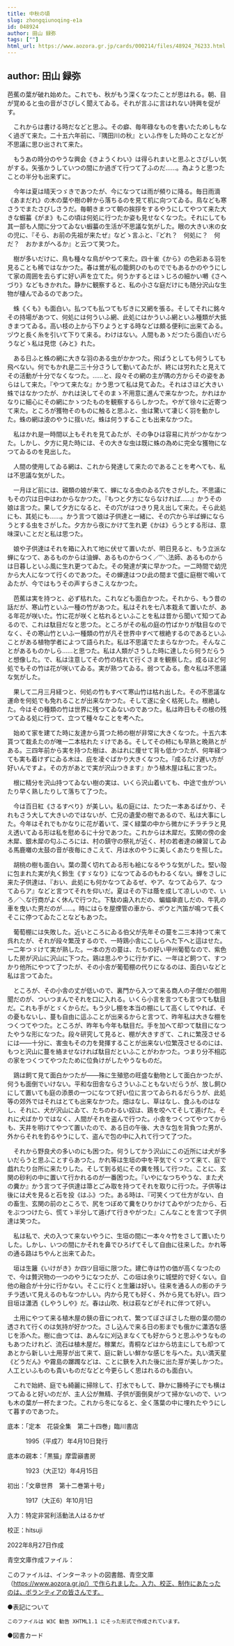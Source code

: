 ```yaml
---
title: 中秋の頃
slug: zhongqiunoqing-e1a
id: 048924
author: 田山 録弥
tags: [""]
html_url: https://www.aozora.gr.jp/cards/000214/files/48924_76233.html
---
```


## author: 田山 録弥

芭蕉の葉が破れ始めた。これでも、秋がもう深くなつたことが思はれる。朝、目が覚めると虫の音がさびしく聞えてゐる。それが言ふに言はれない詩興を促がす。

　これからは書ける時だなどと思ふ。その癖、毎年碌なものを書いたためしもなく過ぎて来た。二十五六年前に、『隅田川の秋』といふ作をした時のことなどが不思議に思ひ出されて来た。

　もうあの時分のやうな興会《きようくわい》は得られまいと思ふとさびしい気がする。矢張かうしていつの間にか過ぎて行つて了ふのだ……。為ようと思つたことの半分も出来ずに。

　今年は夏は晴天つゞきであつたが、今になつては雨が頻りに降る。毎日雨滴《あまだれ》の木の葉や樹の幹から落ちるのを見て机に向つてゐる。鳥なども寒さうでまたさびしさうだ。毎朝きまつて朝の挨拶をするやうにしてやつて来た大きな蝦蟇《がま》もこの頃は何処に行つたか姿も見せなくなつた。それにしても其一部も人間に分つてゐない蝦蟇の生活が不思議な気がした。眼の大きい末の女の児に、『そら、お前の先祖が来たぜ』などゝ言ふと、『どれ？　何処に？　何だ？　おかまがへるか』と云つて笑つた。

　樹が多いだけに、鳥も種々な鳥がやつて来た。四十雀《から》の色彩ある羽を見ることも稀ではなかつた。春は鶯が私の籠飼ひのものででもあるかのやうにして家の周囲を去らずに好い声を立てた。何うかするとほゝじろの細かい囀《さへづり》などもきかれた。静かに観察すると、私の小さな庭だけにも随分沢山な生物が棲んでゐるのであつた。

　蛛《くも》も面白い。払つても払つてもぢきに又網を張る。そしてそれに銘々その持場があつて、何処には何ういふ網、此処にはかういふ網といふ種類が大抵きまつてゐる。高い枝の上から下りようとする時などは頗る便利に出来てゐる。ヅウと長く糸を引いて下りて来る。わけはない。人間もあゝだつたら面白いだらうなどゝ私は見惚《みと》れた。

　ある日ふと蛛の網に大きな羽のある虫がかかつた。飛ばうとしても何うしても飛べない。何でもかれ是二三十分さうして動いてゐたが、終には労れたと見えてその活動が十分でなくなつた。……と、段々その網の主が隅の方からその姿をあらはして来た。『やつて来たな』かう思つて私は見てゐた。それはさほど大きい蛛ではなかつたが、かれは決してそのまゝ不用意に進んで来なかつた。かれはかなりに細心にその網にかゝつたものを観察するらしかつた。やがて徐々に近寄つて来た。ところが獲物そのものに触ると思ふと、虫は驚いて凄じく羽を動かした。蛛の網は波のやうに揺いだ。蛛は何うすることも出来なかつた。

　私はかれ是一時間以上もそれを見てゐたが、その争ひは容易に片がつかなかつた。しかし、夕方に見た時には、その大きな虫は既に蛛の為めに完全な獲物になつてゐるのを見出した。

　人間の使用してゐる網は、これから発達して来たのであることを考へても、私は不思議な気がした。

　一月ほど前には、親類の娘が来て、蝉になる虫のゐる穴をさがした。不思議にもその穴は日中はわからなかつた。『もつと夕方にならなければ……』かうその娘は言つた。果して夕方になると、その穴がはつきり見え出して来た。そら此処にも、其処にも……。かう言つて娘は子供達と一緒に、その穴から半ば蝉にならうとする虫をさがした。夕方から夜にかけて生れ更《かは》らうとする形は、意味深いことだと私は思つた。

　娘や子供達はそれを箱に入れて地に伏せて置いたが、明日見ると、もう立派な蝉になつて、あるものからは油蝉、あるものからつく／″＼法師、あるものからは日暮しといふ風に生れ更つてゐた。その発達が実に早かつた。一二時間で幼児から大人になつて行くのであつた。その蝉達はつひ此の間まで盛に庭樹で鳴いてゐたが、今ではもうその声すらきこえなかつた。

　芭蕉は実を持つと、必ず枯れた。これなども面白かつた。それから、もう昔の話だが、寒山竹といふ一種の竹があつた。私はそれを七八本栽ゑて置いたが、ある年花が咲いた。竹に花が咲くと枯れるといふことを私は昔から聞いて知つてゐるので、これは駄目だなと思つた。ところがその私の庭の竹ばかりが駄目なのでなく、その寒山竹といふ一種類の竹が凡そ世界中すべて根絶するのであるといふことがある植物学者によつて語られた。私は不思議でたまらなかつた。そんなことがあるものかしら……と思つた。私は人類がさうした時に達したら何うだらうと想像した。で、私は注意してその竹の枯れて行くさまを観察した。成るほど何処でもその竹は花が咲いてゐる。実が熟つてゐる。弱つてゐる。愈々私は不思議な気がした。

　果して二月三月経つと、何処の竹もすべて寒山竹は枯れ出した。その不思議な運命を何処でも免れることが出来なかつた。そして遂に全く枯死した。根絶した。今はその種類の竹は世界に残つてゐないのであつた。私は昨日もその根の残つてゐる処に行つて、立つて種々なことを考へた。

　始めて家を建てた時に友達から貰つた柿の樹が非常に大きくなつた。十五六本貰つて栽ゑたのが唯一二本枯れたゞけである。そしてその柿にも早熟と晩熟とがある。三四年前から実を持つた樹は、あはれに痩せて背も低かつたが、何年経つても実も着けずにゐる木は、庇を凌ぐばかり大きくなつた。『成るたけ遅い方が好いんですよ。その方があとで実が沢山つきます』かう植木屋は私に言つた。

　根に精分を沢山持つてゐない樹の実は、いくら沢山着いても、中途で虫がついたり早く熟したりして落ちて了つた。

　今は百日紅《さるすべり》が美しい。私の庭には、たつた一本あるばかり、それもさう大して大きいのではないが、亡兄の遺愛の樹であるので、私は大事にした。今年はそれでもかなりに花が着いて、深く緑葉の中から微かにチラチラと見え透いてゐる形は私を慰めるに十分であつた。これからは木犀だ。玄関の傍の金木犀、銀木犀の匂ふころには、村の鎮守の祭礼が近く、村の若者達の練習してゐる馬鹿囃の太鼓の音が夜毎にきこえて、月は水のやうに美しくあたりを照した。

　胡桃の樹も面白い。葉の濶く切れてゐる形も絵になるやうな気がした。堅い殻に包まれた実が丸く鈴生《すゞなり》になつてゐるのもわるくない。蝉をさしに来た子供達は、『おい、此処にも何かなつてゐるぜ、やア、なつてゐらア、なつてゐらア』などと言つてそれを仰いだ。夏はその下は蔭を成して凉しいので、いろ／＼な行商がよく休んで行つた。下駄の歯入れだの、蝙蝠傘直しだの、牛乳の車を曳いた男だのが……。時にはらを屋煙管の車から、ポウと汽笛が鳴つて長くそこに停つてゐたことなどもあつた。

　葡萄棚には失敗した。近いところにゐる伯父が先年その蔓を二三本持つて来て呉れたが、それが段々繁茂するので、一時鶏小舎にこしらへた下へと這はせた。一二年つゞけて実が熟した。一本の方の蔓は、たちの好い甲州葡萄なので、紫色した房が沢山に沢山に下つた。鶏は思ふやうに行かずに、一年ほど飼つて、すつかり他所にやつて了つたが、その小舎が葡萄棚の代りになるのは、面白いなどと私は言つてゐた。

　ところが、その小舎の丈が低いので、裏門から入つて来る商人の子僧だの御用聞だのが、ついつまんでそれを口に入れる。いくら小言を言つても言つても駄目だ。これも手がとゞくからだ。もう少し棚を本当の棚にして高くしてやれば、その憂もないし、蔓も自由に這ふことが出来るからと言つて、昨年私は大きな棚をつくつてやつた。ところが、昨年も今年も駄目だ。手を加へて却つて駄目になつたやうな形になつた。段々研究して見ると、棚が大きすぎて、これに繁茂させるには――十分に、害虫もその力を発揮することが出来ない位繁茂させるのには、もつと沢山に蔓を絡ませなければ駄目だといふことがわかつた。つまり分不相応の家をつくつてやつたために位負けがしたやうなものだ。

　鶏は飼て見て面白かつたが――殊に生殖慾の旺盛な動物として面白かつたが、何うも面倒でいけない。平和な田舎ならさういふこともないだらうが、放し飼ひにして置いても庭の添景の一つになつて好い位に言つてゐられるだらうが、此処等の郊外ではそれはとても出来なかつた。畑はなし、草はなし、食ふものはなし、それに、犬が沢山にゐて、たちのわるい奴は、鶏を咬へてそして遁げた。それに犬ばかりではなく、人間がそれを盗んで行つた。小舎をつくつてやつてからも、天井を明けてやつて置いたので、ある日の午後、大きな包を背負つた男が、外からそれを釣るやうにして、盗んで包の中に入れて行つて了つた。

　それから野良犬の多いのにも困つた。何うしてかう沢山にこの近所には犬が多いだらうと思ふことすらあつた。かれ等は生垣の中を平気でくゞつて来て、庭で戯れたり台所に来たりした。そして到る処にその糞を残して行つた。ことに、玄関の砂利の中に置いて行かれるのが一番困つた。『いやになつちやうな、また犬の糞か』かう言つて子供達は箒とごみ取を持つてそれを取りに行つた。子供等は後には犬を見ると石を投《はふ》つた。ある時は、『可笑くつて仕方がない、白の畜生、玄関の前のところで、尻をつぼめて糞をひりかけてゐやがつたから、石をぶつつけたら、慌てゝ半分して遁げて行きやがつた』こんなことを言つて子供達は笑つた。

　私は私で、犬の入つて来ないやうに、生垣の間に一本々々竹をさして置いたりした。しかし、いつの間にかそれを鼻でひろげてそして自由に往来した。かれ等の通る路はちやんと出来てゐた。

　垣は生籬《いけがき》か四ツ目垣に限つた。建仁寺は竹の価が高くなつたので、今は贅沢物の一つのやうになつたが、この垣は余りに城壁的で好くない。自他の融合が十分に行かない。そこに行くと生籬は好い。往来を通る人の影のチラチラ透いて見えるのもなつかしい。内から見ても好く、外から見ても好い。四つ目垣は瀟洒《しやうしや》だ。春は山吹、秋は萩などがそれに伴つて好い。

　土用にやつて来る植木屋の鋏の音につれて、繁つてぼさぼさした樹の葉の間の透されて行くのは気持が好かつた。さし込んで来る日の影までも俄かに瀟洒な感じを添へた。樹に由つては、あんなに刈込まなくても好からうと思ふやうなものもあつたけれど、流石は植木屋だ。稼業だ。青桐などはから坊主にしても却つてあとから新しい土用芽が出て来て、庭に新しい鮮かな感じを与へた。丸い満天星《どうだん》や霧島の躑躅などは、ことに鋏を入れた後に出た芽が美しかつた。人工といふものも貴いものだなどと今更らしく思はれるのも面白い。

　これで始終、庭でも綺麗に掃除して、打水でもして、静かに籐椅子にでも横はつてゐると好いのだが、主人公が無精、子供が面倒臭がつて掃かないので、いつも木の葉が一杯たまつた。これから冬になると、全く落葉の中に埋れたやうにして暮すのであつた。













底本：「定本　花袋全集　第二十四巻」臨川書店

　　　1995（平成7）年4月10日発行

底本の親本：「黒猫」摩雲巓書房

　　　1923（大正12）年4月15日

初出：「文章世界　第十二巻第十号」

　　　1917（大正6）年10月1日

入力：特定非営利活動法人はるかぜ

校正：hitsuji

2022年8月27日作成

青空文庫作成ファイル：

このファイルは、インターネットの図書館、青空文庫（https://www.aozora.gr.jp/）で作られました。入力、校正、制作にあたったのは、ボランティアの皆さんです。











●表記について


	このファイルは W3C 勧告 XHTML1.1 にそった形式で作成されています。







●図書カード
